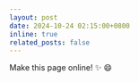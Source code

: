 ```yaml
---
layout: post
date: 2024-10-24 02:15:00+0800
inline: true
related_posts: false
---
```


Make this page online! :sparkles: :smile:
